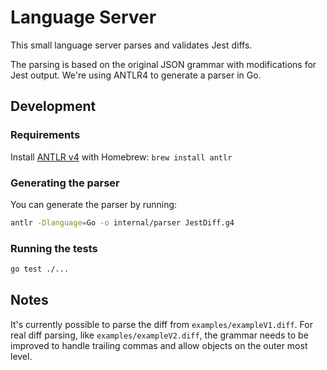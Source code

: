 # Language Server

This small language server parses and validates Jest diffs.

The parsing is based on the original JSON grammar with modifications for Jest output. We're using ANTLR4 to generate a parser in Go.

## Development

### Requirements

Install [ANTLR v4](https://github.com/antlr/antlr4) with Homebrew: `brew install antlr`

### Generating the parser

You can generate the parser by running:

```bash
antlr -Dlanguage=Go -o internal/parser JestDiff.g4
```

### Running the tests

```bash
go test ./...
```

## Notes

It's currently possible to parse the diff from `examples/exampleV1.diff`. For real diff parsing, like `examples/exampleV2.diff`, the grammar needs to be improved to handle trailing commas and allow objects on the outer most level.
